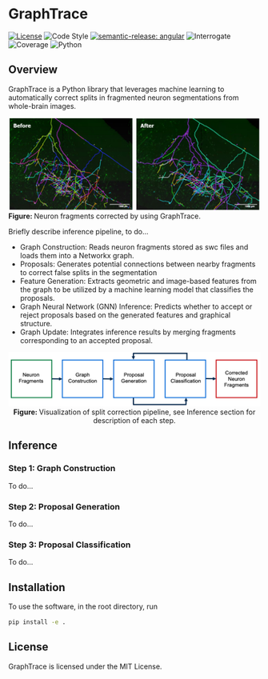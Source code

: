 # GraphTrace

[![License](https://img.shields.io/badge/license-MIT-brightgreen)](LICENSE)
![Code Style](https://img.shields.io/badge/code%20style-black-black)
[![semantic-release: angular](https://img.shields.io/badge/semantic--release-angular-e10079?logo=semantic-release)](https://github.com/semantic-release/semantic-release)
![Interrogate](https://img.shields.io/badge/interrogate-37.5%25-red)
![Coverage](https://img.shields.io/badge/coverage-100%25-brightgreen?logo=codecov)
![Python](https://img.shields.io/badge/python->=3.7-blue?logo=python)

## Overview

GraphTrace is a Python library that leverages machine learning to automatically correct splits in fragmented neuron segmentations from whole-brain images.

<p>
  <img src="imgs/result.png" width="900" alt="">
  <br>
   <b> Figure: </b>Neuron fragments corrected by using GraphTrace.
</p>

Briefly describe inference pipeline, to do...

- Graph Construction: Reads neuron fragments stored as swc files and loads them into a Networkx graph.
- Proposals: Generates potential connections between nearby fragments to correct false splits in the segmentation
- Feature Generation: Extracts geometric and image-based features from the graph to be utilized by a machine learning model that classifies the proposals.
- Graph Neural Network (GNN) Inference: Predicts whether to accept or reject proposals based on the generated features and graphical structure.
- Graph Update: Integrates inference results by merging fragments corresponding to an accepted proposal.

<p align="center">
  <img src="imgs/pipeline.png" width="800" alt="pipeline">
    <br>
  <b> Figure: </b>Visualization of split correction pipeline, see Inference section for description of each step.
</p>

## Inference

### Step 1: Graph Construction

To do...

### Step 2: Proposal Generation

To do...

### Step 3: Proposal Classification

To do...

## Installation
To use the software, in the root directory, run
```bash
pip install -e .
```

## License
GraphTrace is licensed under the MIT License.
